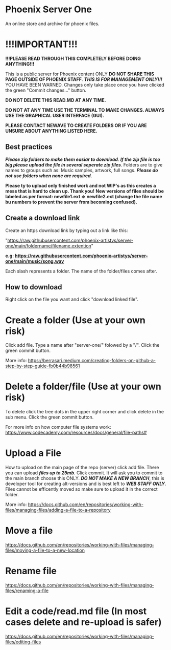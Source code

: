 # Phoenix Server One

An online store and archive for phoenix files.

# !!!IMPORTANT!!!

**!!!PLEASE READ THROUGH THIS COMPLETELY BEFORE DOING ANYTHING!!!**

This is a public server for Phoenix content ONLY **DO NOT SHARE THIS PAGE OUTSIDE OF PHOENIX STAFF**. ***THIS IS FOR MANAGEMENT ONLY!!!*** YOU HAVE BEEN WARNED.
Changes only take place once you have clicked the green "Commit changes..." button.

**DO NOT DELETE THIS READ.MD AT ANY TIME.**

**DO NOT AT ANY TIME USE THE TERMINAL TO MAKE CHANGES. ALWAYS USE THE GRAPHICAL USER INTERFACE (GUI).**

**PLEASE CONTACT NEWAVE TO CREATE FOLDERS OR IF YOU ARE UNSURE ABOUT ANYTHING LISTED HERE.**

## Best practices 

***Please zip folders to make them easiar to download***. ***If the zip file is too big please upload the file in several seperate zip files***. Folders are to give names to groups such as: Music samples, artwork, full songs. ***Please do not use folders when none are required***.

**Please ty to upload only finished work and not WIP's as this creates a mess that is hard to clean up. Thank you!**
**New versions of files should be labeled as per format: newfile1.ext => newfile2.ext (change the file name bu numbers to prevent the server from becoming confused).**

## Create a download link

Create an https download link by typing out a link like this:

"https://raw.githubusercontent.com/phoenix-artistys/server-one/main/foldername/filename.extention"

**e.g: https://raw.githubusercontent.com/phoenix-artistys/server-one/main/music/song.wav**

Each slash represents a folder. The name of the folder/files comes after.

## How to download

Right click on the file you want and click "download linked file".

# Create a folder (Use at your own risk)

Click add file. Type a name after "server-one/" folowed by a "/". Click the green commit button.

More info: https://berrasari.medium.com/creating-folders-on-github-a-step-by-step-guide-fb0b44b98561

# Delete a folder/file (Use at your own risk)

To delete click the tree dots in the upper right corner and click delete in the sub menu. Click the green commit button.

For more info on how computer file systems work: https://www.codecademy.com/resources/docs/general/file-paths#

# Upload a File

How to upload on the main page of the repo (server) click add file. There you can upload ***files up to 25mb***. Click commit. It will ask you to commit to the main branch choose this ONLY. ***DO NOT MAKE A NEW BRANCH***, this is developer tool for creating alt-versions and is best left to ***WEB STAFF ONLY***. Files cannot be efficently moved so make sure to upload it in the correct folder.

More info: https://docs.github.com/en/repositories/working-with-files/managing-files/adding-a-file-to-a-repository

# Move a file

https://docs.github.com/en/repositories/working-with-files/managing-files/moving-a-file-to-a-new-location

# Rename file

https://docs.github.com/en/repositories/working-with-files/managing-files/renaming-a-file

# Edit a code/read.md file (In most cases delete and re-upload is safer)

https://docs.github.com/en/repositories/working-with-files/managing-files/editing-files
